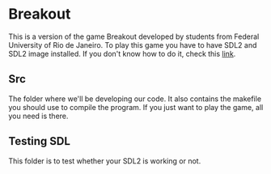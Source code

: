 # Breakout
This is a version of the game Breakout developed by students from Federal University of Rio de Janeiro. To play this game you have to have SDL2 and SDL2 image installed. If you don't know how to do it, check this [link](https://wiki.libsdl.org/Installation).

## Src
The folder where we'll be developing our code. It also contains the makefile you should use to compile the program. If you just want to play the game, all you need is there.

## Testing SDL
This folder is to test whether your SDL2 is working or not.
